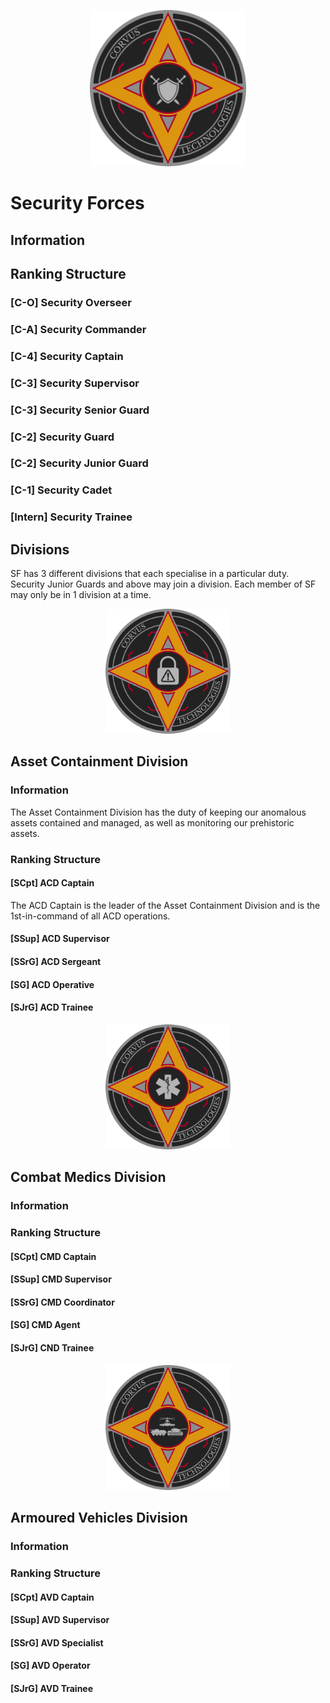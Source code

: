 <p align="center">
  <img src="Logos%20%26%20Emblems/corvus_sf.png" height="250" width="250"/></center>
</p>

# Security Forces

## Information

## Ranking Structure
### [C-O] Security Overseer

### [C-A] Security Commander

### [C-4] Security Captain

### [C-3] Security Supervisor

### [C-3] Security Senior Guard

### [C-2] Security Guard

### [C-2] Security Junior Guard

### [C-1] Security Cadet

### [Intern] Security Trainee

## Divisions
SF has 3 different divisions that each specialise in a particular duty. Security Junior Guards and above may join a division. Each member of SF may only be in 1 division at a time.

<p align="center">
  <img src="Logos%20%26%20Emblems/corvus_acd.png" height="200" width="200"/></center>
</p>

## Asset Containment Division

### Information
The Asset Containment Division has the duty of keeping our anomalous assets contained and managed, as well as monitoring our prehistoric assets.

### Ranking Structure
#### **[SCpt] ACD Captain**
The ACD Captain is the leader of the Asset Containment Division and is the 1st-in-command of all ACD operations.

#### **[SSup] ACD Supervisor**

#### **[SSrG] ACD Sergeant**

#### **[SG] ACD Operative**

#### **[SJrG] ACD Trainee**

<p align="center">
  <img src="Logos%20%26%20Emblems/corvus_cmd.png" height="200" width="200"/></center>
</p>

## Combat Medics Division

### Information

### Ranking Structure
#### **[SCpt] CMD Captain**

#### **[SSup] CMD Supervisor**

#### **[SSrG] CMD Coordinator**

#### **[SG] CMD Agent**

#### **[SJrG] CND Trainee**

<p align="center">
  <img src="Logos%20%26%20Emblems/corvus_avd.png" height="200" width="200"/></center>
</p>

## Armoured Vehicles Division

### Information

### Ranking Structure
#### **[SCpt] AVD Captain**

#### **[SSup] AVD Supervisor**

#### **[SSrG] AVD Specialist**

#### **[SG] AVD Operator**

#### **[SJrG] AVD Trainee**
